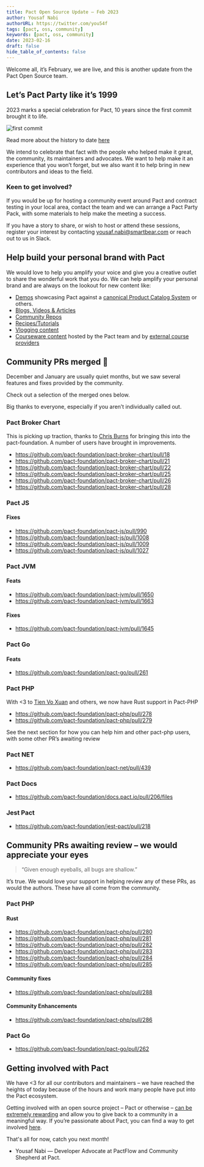 ```yaml
---
title: Pact Open Source Update — Feb 2023
author: Yousaf Nabi
authorURL: https://twitter.com/you54f
tags: [pact, oss, community]
keywords: [pact, oss, community]
date: 2023-02-16
draft: false
hide_table_of_contents: false
---
```


Welcome all, it’s February, we are live, and this is another update from the Pact Open Source team.

## Let’s Pact Party like it’s 1999
  
2023 marks a special celebration for Pact, 10 years since the first commit brought it to life.  

![first commit](https://user-images.githubusercontent.com/19932401/202204239-f2bfa18e-5ff3-450a-b037-8d0a5cc5387d.png)

Read more about the history to date [here](https://docs.pact.io/blog/2022/11/17/pact-facts-a-history-lesson#the-birth-of-pact-ruby)
  
We intend to celebrate that fact with the people who helped make it great, the community, its maintainers and advocates. We want to help make it an experience that you won’t forget, but we also want it to help bring in new contributors and ideas to the field.

### Keen to get involved?

If you would be up for hosting a community event around Pact and contract testing in your local area, contact the team and we can arrange a Pact Party Pack, with some materials to help make the meeting a success.  

If you have a story to share, or wish to host or attend these sessions, register your interest by contacting yousaf.nabi@smartbear.com or reach out to us in Slack.

## Help build your personal brand with Pact
  
We would love to help you amplify your voice and give you a creative outlet to share the wonderful work that you do. We can help amplify your personal brand and are always on the lookout for new content like:

- [Demos](https://docs.pact.io/implementation_guides/workshops#examples) showcasing Pact against a [canonical Product Catalog System](https://docs.pactflow.io/docs/examples/#scenarios) or others.
- [Blogs, Videos & Articles](https://docs.pact.io/blogs_videos_and_articles)
- [Community Repos](https://docs.pact.io/community_repos)
- [Recipes/Tutorials](https://docs.pact.io/recipes)
- [Vlogging content](https://www.youtube.com/embed/videoseries?list=PLwy9Bnco-IpfZ72VQ7hce8GicVZs7nm0i)
- [Courseware content](https://docs.pact.io/university) hosted by the Pact team and by [external course providers](https://docs.pact.io/implementation_guides/workshops#courses)

## Community PRs merged 🚀

December and January are usually quiet months, but we saw several features and fixes provided by the community. 

Check out a selection of the merged ones below. 

Big thanks to everyone, especially if you aren’t individually called out.

### Pact Broker Chart  

This is picking up traction, thanks to [Chris Burns](https://github.com/ChrisJBurns)  for bringing this into the pact-foundation. A number of users have brought in improvements.

- <https://github.com/pact-foundation/pact-broker-chart/pull/18>
- <https://github.com/pact-foundation/pact-broker-chart/pull/21>
- <https://github.com/pact-foundation/pact-broker-chart/pull/22>
- <https://github.com/pact-foundation/pact-broker-chart/pull/25>
- <https://github.com/pact-foundation/pact-broker-chart/pull/26>
- <https://github.com/pact-foundation/pact-broker-chart/pull/28>

### Pact JS

#### Fixes

- <https://github.com/pact-foundation/pact-js/pull/990>
- <https://github.com/pact-foundation/pact-js/pull/1008>
- <https://github.com/pact-foundation/pact-js/pull/1009>
- <https://github.com/pact-foundation/pact-js/pull/1027>

### Pact JVM

#### Feats

- <https://github.com/pact-foundation/pact-jvm/pull/1650>
- <https://github.com/pact-foundation/pact-jvm/pull/1663>

#### Fixes

- <https://github.com/pact-foundation/pact-jvm/pull/1645>

### Pact Go

#### Feats

- <https://github.com/pact-foundation/pact-go/pull/261>

### Pact PHP

With <3 to [Tien Vo Xuan](https://github.com/Tienvx) and others, we now have Rust support in Pact-PHP

- <https://github.com/pact-foundation/pact-php/pull/278>
- <https://github.com/pact-foundation/pact-php/pull/279>

See the next section for how you can help him and other pact-php users, with some other PR’s awaiting review

### Pact NET

- <https://github.com/pact-foundation/pact-net/pull/439>

### Pact Docs

- <https://github.com/pact-foundation/docs.pact.io/pull/206/files>

### Jest Pact

- <https://github.com/pact-foundation/jest-pact/pull/218>

## Community PRs awaiting review – we would appreciate your eyes

> “Given enough eyeballs, all bugs are shallow.”

It’s true. We would love your support in helping review any of these PRs, as would the authors. These have all come from the community.

### Pact PHP

#### Rust

- <https://github.com/pact-foundation/pact-php/pull/280>
- <https://github.com/pact-foundation/pact-php/pull/281>
- <https://github.com/pact-foundation/pact-php/pull/282>
- <https://github.com/pact-foundation/pact-php/pull/283>
- <https://github.com/pact-foundation/pact-php/pull/284>
- <https://github.com/pact-foundation/pact-php/pull/285>

#### Community fixes

- <https://github.com/pact-foundation/pact-php/pull/288>

#### Community Enhancements

- <https://github.com/pact-foundation/pact-php/pull/286>


### Pact Go

- <https://github.com/pact-foundation/pact-go/pull/262>


## Getting involved with Pact  

We have <3 for all our contributors and maintainers – we have reached the heights of today because of the hours and work many people have put into the Pact ecosystem.  

Getting involved with an open source project – Pact or otherwise – [can be extremely rewarding](https://docs.pact.io/contributing#why-get-involved-in-open-source-anyway) and allow you to give back to a community in a meaningful way. If you’re passionate about Pact, you can find a way to get involved [here](https://docs.pact.io/contributing#pact---how-you-can-help).

That's all for now, catch you next month!

- Yousaf Nabi — Developer Advocate at PactFlow and Community Shepherd at Pact.
